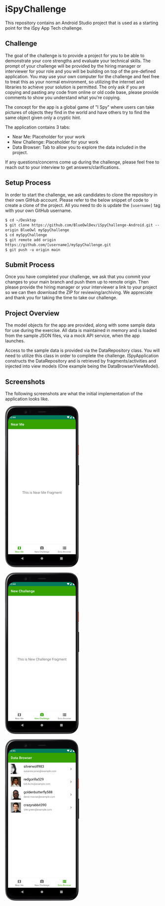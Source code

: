 
# iSpyChallenge

This repository contains an Android Studio project that is used as a starting point for the iSpy App Tech challenge.

## Challenge

The goal of the challenge is to provide a project for you to be able to demonstrate your core strengths and evaluate your technical skills. The prompt of your challenge will be provided by the hiring manager or interviewer for your role and you will be building on top of the pre-defined application. You may use your own computer for the challenge and feel free to treat this as your normal environment, so utilizing the internet and libraries to achieve your solution is permitted. The only ask if you are copying and pasting any code from online or old code base, please provide comments to show you understand what you're copying.

The concept for the app is a global game of "I Spy" where users can take pictures of objects they find in the world and have others try to find the same object given only a cryptic hint.

The application contains 3 tabs:

* Near Me: Placeholder for your work
* New Challenge: Placeholder for your work
* Data Browser: Tab to allow you to explore the data included in the project.

If any questions/concerns come up during the challenge, please feel free to reach out to your interview to get answers/clarifications.

## Setup Process

In order to start the challenge, we ask candidates to clone the repository in their own GitHub account. Please refer to the below snippet of code to create a clone of the project. All you need to do is update the `[username]` tag with your own GitHub username.

````
$ cd ~/Desktop
$ git clone https://github.com/BlueOwlDev/iSpyChallenge-Android.git --origin BlueOwl mySpyChallenge
$ cd mySpyChallenge
$ git remote add origin https://github.com/[username]/mySpyChallenge.git
$ git push -u origin main
````

## Submit Process

Once you have completed your challenge, we ask that you commit your changes to your main branch and push them up to remote origin. Then please provide the hiring manager or your interviewer a link to your project so we can then download the ZIP for reviewing/archiving. We appreciate and thank you for taking the time to take our challenge.

## Project Overview

The model objects for the app are provided, along with some sample data for use during the exercise. All data is maintained in memory and is loaded from the sample JSON files, via a mock API service, when the app launches.

Access to the sample data is provided via the DataRepository class. You will need to utilize this class in order to complete the challenge. ISpyApplication constructs the DataRepository and is retrieved by fragments/activities and injected into view models (One example being the DataBrowserViewModel). 

## Screenshots

The following screenshots are what the initial implementation of the application looks like.

<kbd><img src="screenshots/nearme_fragment.png" alt="Near Me" width="240"/>

<kbd><img src="screenshots/newchallenge_fragment.png" alt="New Challenge" width="240"/>

<kbd><img src="screenshots/databrowser_fragment.png" alt="Data Browser" width="240"/>
